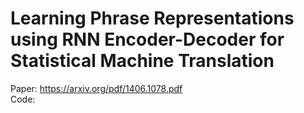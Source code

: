 # Learning Phrase Representations using RNN Encoder-Decoder for Statistical Machine Translation

Paper: https://arxiv.org/pdf/1406.1078.pdf <br/>
Code: 
